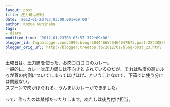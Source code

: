 ```yaml
---
layout: post
title: 圧力鍋は便利
date: '2012-01-23T03:03:00.001+09:00'
author: Kozue Kuninaka
tags:
- diary
modified_time: '2012-01-23T03:03:57.372+09:00'
blogger_id: tag:blogger.com,1999:blog-6044466545464047675.post-2843082914214044777
blogger_orig_url: http://blogger.treetop.to/2012/01/blog-post_23.html
---
```


土曜日は、圧力鍋を使った、お肉ゴロゴロのカレー。<br />一般的に、カレーは圧力鍋には不向きとされているのだが、それは粘度の高いルゥが蓋の内側についてしまってほげほげ、ということなので、下茹でに使う分には問題ない。<br />スプーンで肉がほぐれる、うんまいカレーができました。<br /><br />って、作ったのは某様だったりします。あたしは後片付け担当。